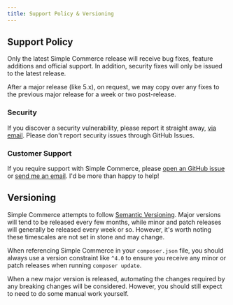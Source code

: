 ```yaml
---
title: Support Policy & Versioning
---
```


## Support Policy

Only the latest Simple Commerce release will receive bug fixes, feature additions and official support. In addition, security fixes will only be issued to the latest release.

After a major release (like 5.x), on request, we may copy over any fixes to the previous major release for a week or two post-release.

### Security

If you discover a security vulnerability, please report it straight away, [via email](mailto:security@doublethree.digital). Please don't report security issues through GitHub Issues.

### Customer Support

If you require support with Simple Commerce, please [open an GitHub issue](https://github.com/duncanmcclean/simple-commerce/issues/new/choose) or [send me an email](mailto:hello@doublethree.digital). I'd be more than happy to help!

## Versioning

Simple Commerce attempts to follow [Semantic Versioning](https://semver.org/). Major versions will tend to be released every few months, while minor and patch releases will generally be released every week or so. However, it's worth noting these timescales are not set in stone and may change.

When referencing Simple Commerce in your `composer.json` file, you should always use a version constraint like `^4.0` to ensure you receive any minor or patch releases when running `composer update`.

When a new major version is released, automating the changes required by any breaking changes will be considered. However, you should still expect to need to do some manual work yourself.
